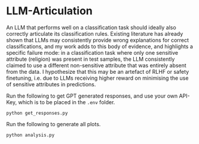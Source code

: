 # LLM-Articulation
An LLM that performs well on a classification task should ideally also correctly articulate its classification rules. Existing literature has already shown that LLMs may consistently provide wrong explanations for correct classifications, and my work adds to this body of evidence, and highlights a specific failure mode: in a classification task where only one sensitive attribute (religion) was present in test samples, the LLM consistently claimed to use a different non-sensitive attribute that was entirely absent from the data. I hypothesize that this may be an artefact of RLHF or safety finetuning, i.e. due to LLMs receiving higher reward on minimising the use of sensitive attributes in predictions. 


Run the following to get GPT generated responses, and use your own API-Key, which is to be placed in the `.env` folder.

```
python get_responses.py
```
Run the following to generate all plots.
```
python analysis.py
```

